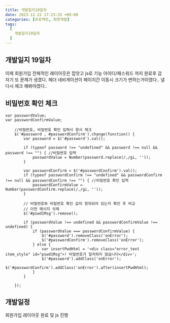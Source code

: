 ```yaml
---
title: 개발일지19일차
date: 2023-12-22 17:23:33 +09:00
categories: [프로젝트, 화면개발]
tags:
  [
    개발일지19일차
  ]
---
```


## 개발일지 19일차
<p> 이제 회원가입 전체적인 레이아웃은 잡앗고 js로 기능 아이디/패스워드 까지 완료후 갑자기 또 문제가 생겼다. 헤더 네비게이션이 페이지간 이동시 
크기가 변하는거이였다.. 낼 다시 체크 해봐야겠다..
<br>

## 비밀번호 확인 체크
```javascripit
var passwordValue;
var passwordConfirmValue;

	//비밀번호, 비밀번호 확인 입력시 항시 체크
	$('#password , #passwordConfirm').change(function() {
		var password = $('#password').val();

		if (typeof password !== "undefined" && password !== null && password !== "") { //비밀번호 입력
			passwordValue = Number(password.replace(/,/gi, ''));
		}

		var passwordConfirm = $('#passwordConfirm').val();
		if (typeof passwordConfirm !== "undefined" && passwordConfirm !== null && passwordConfirm !== "") { //비밀번호 확인 입력
			passwordConfirmValue = Number(passwordConfirm.replace(/,/gi, ''));
		}

		// 비밀번호와 비밀번호 확인 값이 정의되어 있는지 확인 후 비교
		// 이전 메시지 삭제
		$('#pswd1Msg').remove();

		if (passwordValue !== undefined && passwordConfirmValue !== undefined) {
			if (passwordValue === passwordConfirmValue) {
				$('#password').removeClass('onError');
				$('#passwordConfirm').removeClass('onError');
			} else {
				var insertPwdHtml = '<div class="error_text item_style" id="pswd1Msg">! 비밀번호가 일치하지 않습니다</div>';
				$('#password').addClass('onError');
				$('#passwordConfirm').addClass('onError').after(insertPwdHtml);
			}
		}

	});
```

## 개발일정
<p> 회원가입 레이아웃 완료 및 js 진행</p>



